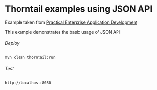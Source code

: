 Thorntail examples using JSON API
=====================================

Example taken from [Practical Enterprise Application Development](http://www.itbuzzpress.com/ebooks/java-ee-7-development-on-wildfly.html)

This example demonstrates the basic usage of JSON API

###### Deploy
```shell
mvn clean thorntail:run
```
###### Test
```shell
http://localhost:8080 
```
 
